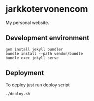 # jarkkotervonencom

My personal website.

## Development environment

```
gem install jekyll bundler
bundle install --path vendor/bundle
bundle exec jekyll serve
```

## Deployment

To deploy just run deploy script

```
./deploy.sh
```
